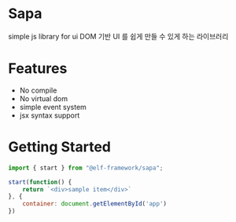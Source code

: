 # Sapa 

simple js library for ui 
DOM 기반 UI 를 쉽게 만들 수 있게 하는 라이브러리 

# Features 

* No compile 
* No virtual dom 
* simple event system 
* jsx syntax support


# Getting Started 


```js
import { start } from "@elf-framework/sapa";

start(function() {
    return `<div>sample item</div>`
}, {
    container: document.getElementById('app')
})


```
